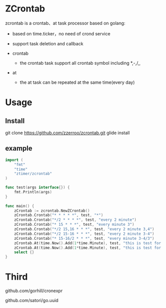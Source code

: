 # ZCrontab

zcrontab is a crontab、at  task processor based on golang:

- based on time.ticker，no need of crond service
- support task deletion and callback
- crontab
  - the crontab task support all crontab symbol including *,-,/,,

- at
  - the at task can be repeated at the same time(every day)

# Usage

## Install 

  git clone https://github.com/zzerroo/zcrontab.git
  glide install

## example

```go
import (
	"fmt"
	"time"
	"ztimer/zcrontab"
)

func test(args interface{}) {
	fmt.Println(args)
}
 
func main() {
	zCrontab := zcrontab.NewZCrontab()
	zCrontab.Crontab("* * * * *", test, "*")
	zCrontab.Crontab("*/2 * * * *", test, "every 2 minute")
	zCrontab.Crontab("* 15 * * *", test, "every minute 3")
	zCrontab.Crontab("*/2 15,16 * * *", test, "every 2 minute 3,4")
	zCrontab.Crontab("*/2 15-16 * * *", test, "every 2 minute 3-4")
	zCrontab.Crontab("* 15-16/2 * * *", test, "every minute 3-4/3")
	zCrontab.At(time.Now().Add(1*time.Minute), test, "this is test for at repeat", true)
	zCrontab.At(time.Now().Add(1*time.Minute), test, "this is test for at", false)
	select {}
}
```

#   Third

github.com/gorhill/cronexpr

github.com/satori/go.uuid
